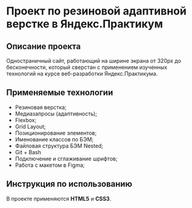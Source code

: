 # Проект по резиновой адаптивной верстке в Яндекс.Практикум

## Описание проекта

Одностраничный сайт, работающий на ширине экрана от 320рх до бесконечности, который сверстан с применением изученных технологий на курсе веб-разработки Яндекс.Практикума.

## Применяемые технологии

* Резиновая верстка;
* Медиазапросы (адаптивность);
* Flexbox;
* Grid Layout;
* Позиционирование элементов;
* Именование классов по БЭМ;
* Файловая структура БЭМ Nested;
* Git + Bash
* Подключение и сглаживание шрифтов;
* Работа с макетом в Figma;

## Инструкция по использованию

В проекте применяются __HTML5__ и __CSS3__.
